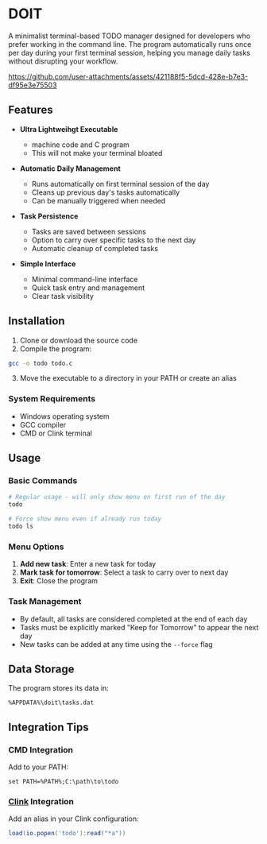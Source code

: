 # DOIT

A minimalist terminal-based TODO manager designed for developers who prefer working in the command line. The program automatically runs once per day during your first terminal session, helping you manage daily tasks without disrupting your workflow.

https://github.com/user-attachments/assets/421188f5-5dcd-428e-b7e3-df95e3e75503

## Features

- **Ultra Lightweihgt Executable**
  - machine code and C program
  - This will not make your terminal bloated

- **Automatic Daily Management**
  - Runs automatically on first terminal session of the day
  - Cleans up previous day's tasks automatically
  - Can be manually triggered when needed

- **Task Persistence**
  - Tasks are saved between sessions
  - Option to carry over specific tasks to the next day
  - Automatic cleanup of completed tasks

- **Simple Interface**
  - Minimal command-line interface
  - Quick task entry and management
  - Clear task visibility

## Installation

1. Clone or download the source code
2. Compile the program:
```bash
gcc -o todo todo.c
```
3. Move the executable to a directory in your PATH or create an alias

### System Requirements
- Windows operating system
- GCC compiler
- CMD or Clink terminal

## Usage

### Basic Commands

```bash
# Regular usage - will only show menu on first run of the day
todo

# Force show menu even if already run today
todo ls
```

### Menu Options

1. **Add new task**: Enter a new task for today
2. **Mark task for tomorrow**: Select a task to carry over to next day
3. **Exit**: Close the program

### Task Management

- By default, all tasks are considered completed at the end of each day
- Tasks must be explicitly marked "Keep for Tomorrow" to appear the next day
- New tasks can be added at any time using the `--force` flag

## Data Storage

The program stores its data in:
```
%APPDATA%\doit\tasks.dat
```

## Integration Tips

### CMD Integration
Add to your PATH:
```batch
set PATH=%PATH%;C:\path\to\todo
```

### [Clink](https://github.com/chrisant996/clink) Integration
Add an alias in your Clink configuration:
```lua
load(io.popen('todo'):read("*a"))
```

